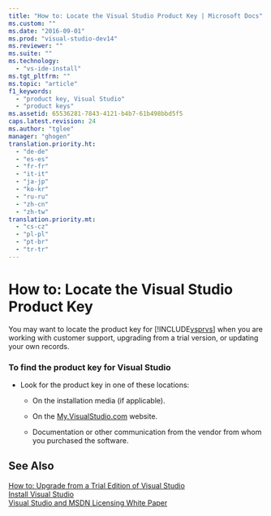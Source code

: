 ```yaml
---
title: "How to: Locate the Visual Studio Product Key | Microsoft Docs"
ms.custom: ""
ms.date: "2016-09-01"
ms.prod: "visual-studio-dev14"
ms.reviewer: ""
ms.suite: ""
ms.technology: 
  - "vs-ide-install"
ms.tgt_pltfrm: ""
ms.topic: "article"
f1_keywords: 
  - "product key, Visual Studio"
  - "product keys"
ms.assetid: 65536281-7843-4121-b4b7-61b498bbd5f5
caps.latest.revision: 24
ms.author: "tglee"
manager: "ghogen"
translation.priority.ht: 
  - "de-de"
  - "es-es"
  - "fr-fr"
  - "it-it"
  - "ja-jp"
  - "ko-kr"
  - "ru-ru"
  - "zh-cn"
  - "zh-tw"
translation.priority.mt: 
  - "cs-cz"
  - "pl-pl"
  - "pt-br"
  - "tr-tr"
---
```

# How to: Locate the Visual Studio Product Key
You may want to locate the product key for [!INCLUDE[vsprvs](../code-quality/includes/vsprvs_md.md)] when you are working with customer support, upgrading from a trial version, or updating your own records.  
  
### To find the product key for Visual Studio  
  
-   Look for the product key in one of these locations:  
  
    -   On the installation media (if applicable).  
  
    -   On the [My.VisualStudio.com](https://my.visualstudio.com/productkeys) website.  
  
    -   Documentation or other communication from the vendor from whom you purchased the software.  
  
## See Also  
 [How to: Upgrade from a Trial Edition of Visual Studio](../install/how-to-upgrade-from-a-trial-edition-of-visual-studio.md)   
 [Install Visual Studio](../install/install-visual-studio-2015.md)   
 [Visual Studio and MSDN Licensing White Paper](http://go.microsoft.com/fwlink/?LinkId=191417)